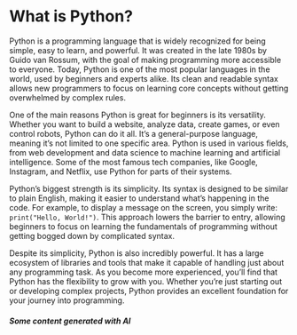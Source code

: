 # What is Python?

Python is a programming language that is widely recognized for being simple, easy to learn, and powerful. It was created in the late 1980s by Guido van Rossum, with the goal of making programming more accessible to everyone. Today, Python is one of the most popular languages in the world, used by beginners and experts alike. Its clean and readable syntax allows new programmers to focus on learning core concepts without getting overwhelmed by complex rules.

One of the main reasons Python is great for beginners is its versatility. Whether you want to build a website, analyze data, create games, or even control robots, Python can do it all. It’s a general-purpose language, meaning it’s not limited to one specific area. Python is used in various fields, from web development and data science to machine learning and artificial intelligence. Some of the most famous tech companies, like Google, Instagram, and Netflix, use Python for parts of their systems.

Python’s biggest strength is its simplicity. Its syntax is designed to be similar to plain English, making it easier to understand what’s happening in the code. For example, to display a message on the screen, you simply write: `print("Hello, World!")`. This approach lowers the barrier to entry, allowing beginners to focus on learning the fundamentals of programming without getting bogged down by complicated syntax.

Despite its simplicity, Python is also incredibly powerful. It has a large ecosystem of libraries and tools that make it capable of handling just about any programming task. As you become more experienced, you’ll find that Python has the flexibility to grow with you. Whether you’re just starting out or developing complex projects, Python provides an excellent foundation for your journey into programming.

##### Some content generated with AI